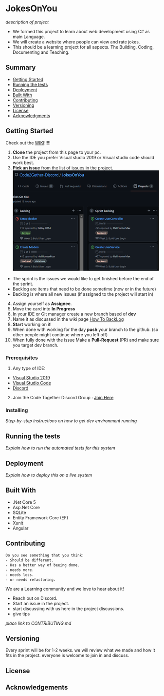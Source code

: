 # JokesOnYou

*description of project*
- We formed this project to learn about web development using C# as main Language.
- We will create a website where people can view and rate jokes.
- This should be a learning project for all aspects.
The Building, Coding, Documenting and Teaching.

## Summary

  - [Getting Started](#getting-started)
  - [Running the tests](#running-the-tests)
  - [Deployment](#deployment)
  - [Built With](#built-with)
  - [Contributing](#contributing)
  - [Versioning](#versioning)
  - [License](#license)
  - [Acknowledgments](#acknowledgements)

## Getting Started

Check out the [WIKI](https://github.com/Code2Gether-Discord/JokesOnYou/wiki)!!!!!

1. **Clone** the project from this page to your pc.
2. Use the IDE you prefer Visual studio 2019 or Visual studio code should work best.
3. **Pick an issue** from the list of issues in the project.  
![](Docs/Images/ProjectBoard.png)
 - The sprint is the issues we would like to get finished before the end of the sprint.
 - Backlog are items that need to be done sometime (now or in the future)
 - Backlog is where all new issues (if assigned to the project will start in)
4. Assign yourself as **Assignee**.
5. Move the card into **In Progress**
6. In your IDE or Git manager create a new branch based of **dev**
7. Name it as discussed in the wiki page [How To BackLog](https://github.com/Code2Gether-Discord/JokesOnYou/wiki/How-To-Backlog)
8. **Start** working on it!
9. When done with working for the day **push** your branch to the github. (so other people might continue where you left off)
10. When fully done with the issue Make a **Pull-Request** (PR) and make sure you target dev branch.

### Prerequisites

1. Any type of IDE:
 - [Visual Studio 2019](https://visualstudio.microsoft.com/downloads/)
 - [Visual Studio Code](https://code.visualstudio.com/download)
 - [Discord](https://discord.com/download)
2. Join the Code Together Discord Group : [Join Here](https://discord.gg/fkksvX7YPR)

### Installing

*Step-by-step instructions on how to get dev environment running*

## Running the tests
*Explain how to run the automated tests for this system*

## Deployment
*Explain how to deploy this on a live system*

## Built With
- .Net Core 5
- Asp.Net Core
- SQLite
- Entity Framework Core (EF)
- Xunit
- Angular

## Contributing
```
Do you see something that you think:
- Should be different.
- Has a better way of beeing done.
- needs more.
- needs less.
- or needs refactoring.
```

We are a Learning community and we love to hear about it!
- Reach out on Discord.
- Start an issue in the project.
- start discussing with us here in the project discussions.
- give tips


*place link to CONTRIBUTING.md*

## Versioning
Every sprint will be for 1-2  weeks. we will review what we made and how it fits in the project.
everyone is welcome to join in and discuss.


## License

## Acknowledgements
